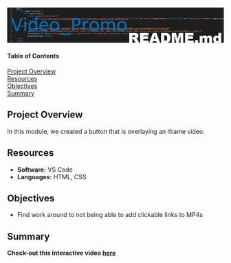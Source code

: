 ![readme_pic](/pics/readme_pic.png)
 
#### Table of Contents  

[Project Overview](#project-overview)  
[Resources](#resources)  
[Objectives](#objectives)  
[Summary](#summary)    
  
## Project Overview  
In this module, we created a button that is overlaying an iframe video.   

## Resources  
- **Software:** VS Code  
- **Languages:** HTML, CSS     

## Objectives  
- Find work around to not being able to add clickable links to MP4s   

## Summary  
**Check-out this interactive video [here](https://shannon-goddard.github.io/Video_Promo/)**     

